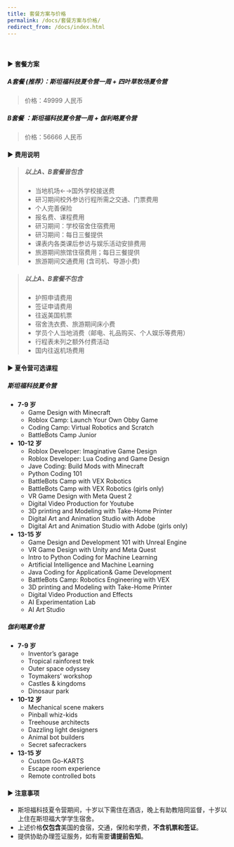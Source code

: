 ```yaml
---
title: 套餐方案与价格
permalink: /docs/套餐方案与价格/
redirect_from: /docs/index.html
---
```


<br>

#### ▶︎ 套餐方案
##### A套餐 (**推荐**）：斯坦福科技夏令营一周 + 四叶草牧场夏令营

> 价格：49999 人民币


##### B套餐 ：斯坦福科技夏令营一周 + 伽利略夏令营 


> 价格：56666 人民币

#### ▶︎ 费用说明

> ##### 以上A、B套餐皆包含
> * 当地机场←→国外学校接送费
> * 研习期间校外参访行程所需之交通、门票费用
> * 个人完善保险
> * 报名费、课程费用
> * 研习期间：学校宿舍住宿费用
> * 研习期间：每日三餐提供
> * 课表内各类课后参访与娱乐活动安排费用
> * 旅游期间旅馆住宿费用；每日三餐提供
> * 旅游期间交通费用 (含司机、导游小费)

> ##### 以上A、B套餐**不包含**
> * 护照申请费用
> * 签证申请费用
> * 往返美国机票
> * 宿舍洗衣费、旅游期间床小费
> * 学员个人当地消费（邮电、礼品购买、个人娱乐等费用）
> * 行程表未列之额外付费活动
> * 国内往返机场费用


#### ▶︎ 夏令营可选课程
##### **斯坦福科技夏令营**
* **7-9 岁**
  * Game Design with Minecraft
  * Roblox Camp: Launch Your Own Obby Game
  * Coding Camp: Virtual Robotics and Scratch
  * BattleBots Camp Junior
* **10-12 岁**
  * Roblox Developer: Imaginative Game Design
  * Roblox Developer: Lua Coding and Game Design
  * Jave Coding: Build Mods with Minecraft
  * Python Coding 101
  * BattleBots Camp with VEX Robotics
  * BattleBots Camp with VEX Robotics (girls only)
  * VR Game Design with Meta Quest 2
  * Digital Video Production for Youtube
  * 3D printing and Modeling with Take-Home Printer
  * Digital Art and Animation Studio with Adobe
  * Digital Art and Animation Studio with Adobe (girls only)<br>
* **13-15 岁**
  * Game Design and Development 101 with Unreal Engine
  * VR Game Design with Unity and Meta Quest
  * Intro to Python Coding for Machine Learning
  * Artificial Intelligence and Machine Learning
  * Java Coding for Application& Game Development
  * BattleBots Camp: Robotics Engineering with VEX
  * 3D printing and Modeling with Take-Home Printer
  * Digital Video Production and Effects
  * AI Experimentation Lab
  * AI Art Studio<br>


##### **伽利略夏令营**
* **7-9 岁**
  * Inventor’s garage 
  * Tropical rainforest trek 
  * Outer space odyssey 
  * Toymakers’ workshop
  * Castles & kingdoms
  * Dinosaur park
* **10-12 岁**
  * Mechanical scene makers
  * Pinball whiz-kids
  * Treehouse architects
  * Dazzling light designers
  * Animal bot builders
  * Secret safecrackers
* **13-15 岁**
  * Custom Go-KARTS
  * Escape room experience 
  * Remote controlled bots

#### ▶︎ 注意事项
* 斯坦福科技夏令营期间，十岁以下需住在酒店，晚上有助教陪同监督，十岁以上住在斯坦福大学学生宿舍。
* 上述价格**仅包含**美国的食宿，交通，保险和学费，**不含机票和签证**。
* 提供协助办理签证服务，如有需要**请提前告知**。


